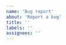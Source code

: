 ```yaml
---
name: 'Bug report'
about: 'Report a bug'
title: ''
labels: ''
assignees: ''
---
```


<!--

  Thanks for taking the time to post a bug or issue!

  Please include some information like:

  1. The buggy behavior you’re experiencing
  2. What should be happening instead
  3. Which example you had issues with

-->
